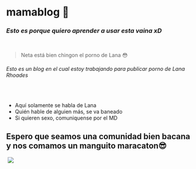 # mamablog 🤠
### *Esto es porque quiero aprender a usar esta vaina xD*
​
> Neta está bien chingon el porno de Lana 😳
​
###### Esto es un blog en el cual estoy trabajando para publicar porno de Lana Rhoades
​
- Aquí solamente se habla de Lana
- Quién hable de alguien más, se va baneado
- Si quieren sexo, comuniquense por el MD
​
## Espero que seamos una comunidad bien bacana y nos comamos un manguito maracaton😎
​
[![](https://miamidiario.com/wp-content/uploads/Lana-Rhoades-1.jpg)](http://https://miamidiario.com/wp-content/uploads/Lana-Rhoades-1.jpg)


